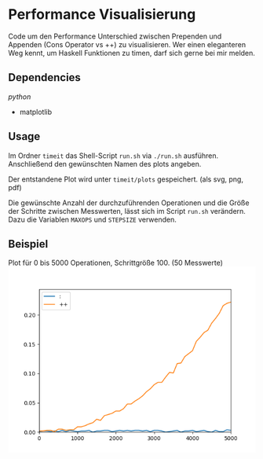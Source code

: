 # Performance Visualisierung
Code um den Performance Unterschied zwischen Prependen und Appenden (Cons Operator vs ++) zu visualisieren. Wer einen eleganteren Weg kennt, um Haskell Funktionen zu timen, darf sich gerne bei mir melden.

## Dependencies
_python_  
- matplotlib

## Usage
Im Ordner `timeit` das Shell-Script `run.sh` via `./run.sh` ausführen.
Anschließend den gewünschten Namen des plots angeben.  

Der entstandene Plot wird unter `timeit/plots` gespeichert. (als svg, png, pdf)

Die gewünschte Anzahl der durchzuführenden Operationen und die Größe der Schritte zwischen Messwerten, lässt sich im Script `run.sh` verändern. Dazu die Variablen `MAXOPS` und `STEPSIZE` verwenden.

## Beispiel
Plot für 0 bis 5000 Operationen, Schrittgröße 100. (50 Messwerte)  
![Plot ++ vs :](plots/example.png)
